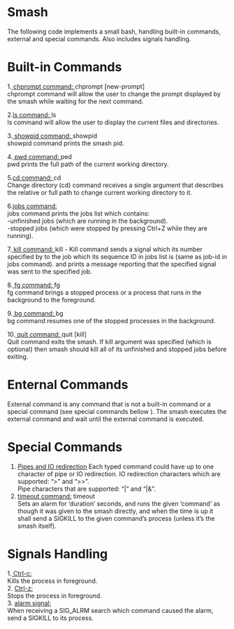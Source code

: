 # Smash
The following code implements a small bash, handling built-in commands, external and special commands. Also includes signals handling.

# Built-in Commands
1.<ins> chprompt command: </ins>  chprompt \[new-prompt\] <br /> 
chprompt command will allow the user to change the prompt displayed by the smash while waiting for the next command. <br />
 
2.<ins>ls command: </ins>  ls<br />
ls command will allow the user to display the current files and directories. <br />
 
3.<ins> showpid command: </ins>  showpid<br />
showpid command prints the smash pid. <br />
 
4.<ins> pwd command: </ins>  ped<br />
pwd prints the full path of the current working directory. <br />
  
5.<ins>cd command: </ins> cd <new-path> <br />
Change directory (cd) command receives a single argument <path> that describes the relative or full path to change current working directory to it. <br />
 
6.<ins>jobs command: </ins><br />
jobs command prints the jobs list which contains: <br />
-unfinished jobs (which are running in the background). <br />
-stopped jobs (which were stopped by pressing Ctrl+Z while they are running). <br />
  
7.<ins> kill command: </ins> kill -<signum> <job-id>
Kill command sends a signal which its number specified by <signum> to the job which its sequence ID in jobs list is <job-id> (same as job-id in jobs command). and prints a
message reporting that the specified signal was sent to the specified job. <br />
 
8.<ins> fg command: </ins>fg <job-id> <br />
fg command brings a stopped process or a process that runs in the background to the foreground. <br />
 
9.<ins> bg command: </ins> bg <job-id> <br />
bg command resumes one of the stopped processes in the background. <br />
  
10.<ins> quit command: </ins> quit [kill] <br />
Quit command exits the smash. If kill argument was specified (which is optional) then smash should kill all of its unfinished and stopped jobs before exiting. <br />
 
 # Enternal Commands
External command is any command that is not a built-in command or a special command (see special commands bellow ).
The smash executes the external command and wait until the external command is executed.

# Special Commands
1. <ins>Pipes and IO redirection</ins>
Each typed command could have up to one character of pipe or IO redirection. IO redirection characters which are supported: “>” and “>>”. <br/>
Pipe characters that are supported: “|” and “|&”.
2. <ins>timeout command:</ins> timeout <duration> <command><br />
Sets an alarm for ‘duration’ seconds, and runs the given ‘command’ as though it was given to the smash directly, and when the time is up it shall send a SIGKILL to the given
command’s process (unless it’s the smash itself).

# Signals Handling
1.<ins> Ctrl-c:</ins><br />
Kills the process in foreground. <br />
2. <ins> Ctrl-z:</ins><br />
Stops the process in foreground. <br />
3. <ins> alarm signal: </ins><br />
When receiving a SIG_ALRM search which command caused the alarm, send a SIGKILL to its process.

